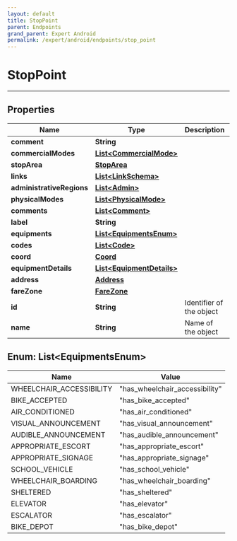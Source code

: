 ```yaml
---
layout: default
title: StopPoint
parent: Endpoints
grand_parent: Expert Android
permalink: /expert/android/endpoints/stop_point
---
```


# StopPoint

---

## Properties

| Name | Type | Description | Notes
| ------------ | ------------- | ------------- | -------------
**comment** | **String** |  |  [optional]
**commercialModes** | [**List&lt;CommercialMode&gt;**](/navitia_sdk_docs/expert/android/endpoints/commercial_mode) |  |  [optional]
**stopArea** | [**StopArea**](/navitia_sdk_docs/expert/android/endpoints/stop_area) |  |  [optional]
**links** | [**List&lt;LinkSchema&gt;**](/navitia_sdk_docs/expert/android/endpoints/link_schema) |  | 
**administrativeRegions** | [**List&lt;Admin&gt;**](/navitia_sdk_docs/expert/android/endpoints/admin) |  |  [optional]
**physicalModes** | [**List&lt;PhysicalMode&gt;**](/navitia_sdk_docs/expert/android/endpoints/physical_mode) |  |  [optional]
**comments** | [**List&lt;Comment&gt;**](/navitia_sdk_docs/expert/android/endpoints/comment) |  |  [optional]
**label** | **String** |  |  [optional]
**equipments** | [**List&lt;EquipmentsEnum&gt;**](#List&lt;EquipmentsEnum&gt;) |  | 
**codes** | [**List&lt;Code&gt;**](/navitia_sdk_docs/expert/android/endpoints/code) |  |  [optional]
**coord** | [**Coord**](/navitia_sdk_docs/expert/android/endpoints/coord) |  |  [optional]
**equipmentDetails** | [**List&lt;EquipmentDetails&gt;**](/navitia_sdk_docs/expert/android/endpoints/equipment_details) |  |  [optional]
**address** | [**Address**](/navitia_sdk_docs/expert/android/endpoints/address) |  |  [optional]
**fareZone** | [**FareZone**](/navitia_sdk_docs/expert/android/endpoints/fare_zone) |  |  [optional]
**id** | **String** | Identifier of the object | 
**name** | **String** | Name of the object | 


<a name="List<EquipmentsEnum>"></a>
## Enum: List&lt;EquipmentsEnum&gt;
| Name | Value
| ---- | -----
WHEELCHAIR_ACCESSIBILITY | &quot;has_wheelchair_accessibility&quot;
BIKE_ACCEPTED | &quot;has_bike_accepted&quot;
AIR_CONDITIONED | &quot;has_air_conditioned&quot;
VISUAL_ANNOUNCEMENT | &quot;has_visual_announcement&quot;
AUDIBLE_ANNOUNCEMENT | &quot;has_audible_announcement&quot;
APPROPRIATE_ESCORT | &quot;has_appropriate_escort&quot;
APPROPRIATE_SIGNAGE | &quot;has_appropriate_signage&quot;
SCHOOL_VEHICLE | &quot;has_school_vehicle&quot;
WHEELCHAIR_BOARDING | &quot;has_wheelchair_boarding&quot;
SHELTERED | &quot;has_sheltered&quot;
ELEVATOR | &quot;has_elevator&quot;
ESCALATOR | &quot;has_escalator&quot;
BIKE_DEPOT | &quot;has_bike_depot&quot;



